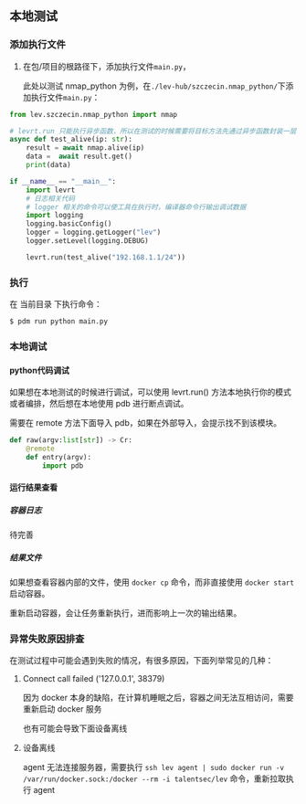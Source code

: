 ## 本地测试

### 添加执行文件

1. 在包/项目的根路径下，添加执行文件`main.py`，

   此处以测试 nmap_python 为例，在`./lev-hub/szczecin.nmap_python/`下添加执行文件`main.py`：

```python
from lev.szczecin.nmap_python import nmap

# levrt.run 只能执行异步函数，所以在测试的时候需要将目标方法先通过异步函数封装一层
async def test_alive(ip: str):
    result = await nmap.alive(ip)
    data =  await result.get()
    print(data)

if __name__ == "__main__":
    import levrt
    # 日志相关代码
    # logger 相关的命令可以使工具在执行时，编译器命令行输出调试数据
    import logging
    logging.basicConfig()
    logger = logging.getLogger("lev")
    logger.setLevel(logging.DEBUG)

    levrt.run(test_alive("192.168.1.1/24"))
```

### 执行

在 当前目录 下执行命令：

```bash
$ pdm run python main.py
```

### 本地调试

#### python代码调试
如果想在本地测试的时候进行调试，可以使用 levrt.run() 方法本地执行你的模式或者编排，然后想在本地使用 pdb 进行断点调试。

需要在 remote 方法下面导入 pdb，如果在外部导入，会提示找不到该模块。

```python
def raw(argv:list[str]) -> Cr:
    @remote
    def entry(argv):
        import pdb
```

#### 运行结果查看

##### 容器日志
待完善

##### 结果文件
如果想查看容器内部的文件，使用 `docker cp` 命令，而非直接使用 `docker start` 启动容器。

重新启动容器，会让任务重新执行，进而影响上一次的输出结果。

### 异常失败原因排查

在测试过程中可能会遇到失败的情况，有很多原因，下面列举常见的几种：

1. Connect call failed ('127.0.0.1', 38379)

   因为 docker 本身的缺陷，在计算机睡眠之后，容器之间无法互相访问，需要重新启动 docker 服务

   也有可能会导致下面设备离线

2. 设备离线

   agent 无法连接服务器，需要执行 `ssh lev agent | sudo docker run -v /var/run/docker.sock:/docker --rm -i talentsec/lev` 命令，重新拉取执行 agent
